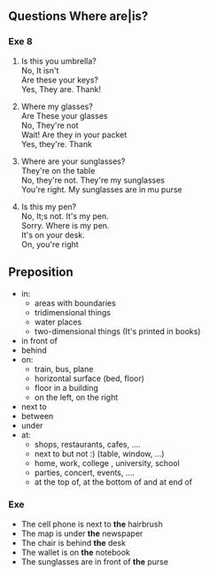 ## Questions Where are|is?

### Exe 8

1. Is this you umbrella?\
   No, It isn't\
   Are these your keys?\
   Yes, They are. Thank!

2. Where my glasses?\
   Are These your glasses\
   No, They're not\
   Wait! Are they in your packet\
   Yes, they're. Thank

3. Where are your sunglasses?\
   They're on the table\
   No, they're not. They're my sunglasses\
   You're right. My sunglasses are in mu purse

4. Is this my pen?\
   No, It;s not. It's my pen.\
   Sorry. Where is my pen.\
   It's on your desk.\
   On, you're right

## Preposition

- in:
  - areas with boundaries
  - tridimensional things
  - water places
  - two-dimensional things (It's printed in books)
- in front of
- behind
- on:
  - train, bus, plane
  - horizontal surface (bed, floor)
  - floor in a building
  - on the left, on the right
- next to
- between
- under
- at:
  - shops, restaurants, cafes, ....
  - next to but not :) (table, window, ...)
  - home, work, college , university, school
  - parties, concert, events, ....
  - at the top of, at the bottom of and at end of

### Exe

- The cell phone is next to **the** hairbrush
- The map is under **the** newspaper
- The chair is behind **the** desk
- The wallet is on **the** notebook
- The sunglasses are in front of **the** purse
